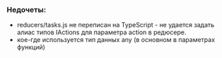 ### Недочеты:
- reducers/tasks.js не переписан на TypeScript - не удается задать алиас типов IActions для параметра action в редюсере. 
- кое-где используется тип данных any (в основном в параметрах функций) 
